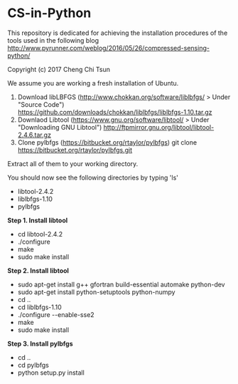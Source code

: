 # CS-in-Python
This repository is dedicated for achieving the installation procedures of the tools used in the following blog
http://www.pyrunner.com/weblog/2016/05/26/compressed-sensing-python/

Copyright (c) 2017 Cheng Chi Tsun

We assume you are working a fresh installation of Ubuntu.

1. Download libLBFGS (http://www.chokkan.org/software/liblbfgs/ > Under "Source Code")
  https://github.com/downloads/chokkan/liblbfgs/liblbfgs-1.10.tar.gz
2. Downlaod Libtool (https://www.gnu.org/software/libtool/ > Under "Downloading GNU Libtool")
  http://ftpmirror.gnu.org/libtool/libtool-2.4.6.tar.gz
3. Clone pylbfgs (https://bitbucket.org/rtaylor/pylbfgs)
  git clone https://bitbucket.org/rtaylor/pylbfgs.git
  
Extract all of them to your working directory.

You should now see the following directories by typing 'ls'

- libtool-2.4.2
- liblbfgs-1.10
- pylbfgs

**Step 1. Install libtool**

- cd libtool-2.4.2
- ./configure
- make
- sudo make install

**Step 2. Install libtool**

- sudo apt-get install g++ gfortran build-essential automake python-dev 
- sudo apt-get install python-setuptools python-numpy
- cd ..
- cd liblbfgs-1.10
- ./configure --enable-sse2
- make
- sudo make install
  
**Step 3. Install pylbfgs**
 
- cd ..
- cd pylbfgs
- python setup.py install

